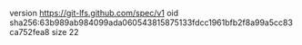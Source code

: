 version https://git-lfs.github.com/spec/v1
oid sha256:63b989ab984099ada060543815875133fdcc1961bfb2f8a99a5cc83ca752fea8
size 22
